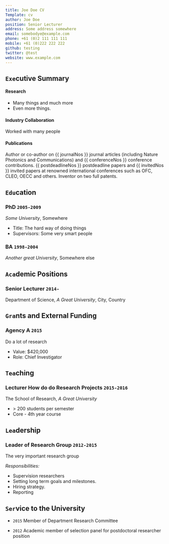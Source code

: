 ```yaml
--- 
title: Joe Doe CV
Template: cv
author: Joe Doe
position: Senior Lecturer
address: Some address somewhere
email: somebodye@example.com
phone: +61 (0)2 111 111 111
mobile: +61 (0)222 222 222
github: testing
twitter: @test
website: www.example.com
---
```



## `Exe`cutive Summary

#### Research

* Many things and much more
* Even more things.

#### Industry Collaboration

Worked with many people

#### Publications

Author or co-author on {{ journalNos }} journal
articles (including Nature Photonics and Communications)
and {{ conferenceNos }} conference contributions.
{{ postdeadlineNos }} postdeadline papers and {{ invitedNos }}
invited papers at renowned international conferences such as OFC, CLEO, OECC and others. 
Inventor on two full patents. 

## `Edu`cation

### PhD `2005-2009`
_Some University_, Somewhere

* Title: The hard way of doing things
* Supervisors: Some very smart people

### BA `1998-2004`
_Another great University_, Somewhere else

## `Aca`demic Positions

### Senior Lecturer `2014-`
Department of Science, _A Great University_, City, Country

## `Gra`nts and External Funding

### Agency A `2015`
Do a lot of research

* Value: \$420,000
* Role: Chief Investigator

## `Tea`ching

### Lecturer How do do Research Projects `2015-2016` 
The School of Research, _A Great University_

* \> 200 students per semester
* Core - 4th year course 

## `Lea`dership

### Leader of Research Group  `2012-2015`
The very important research group

*Responsibilities:*

* Supervision researchers
* Setting long term goals and milestones.
* Hiring strategy.
* Reporting 

## `Ser`vice to the University

* `2015` Member of Department Research Committee 

* `2012` Academic member of selection panel for postdoctoral researcher position 
